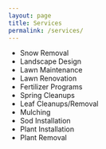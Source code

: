 ```yaml
---
layout: page
title: Services
permalink: /services/
---
```


* Snow Removal
* Landscape Design
* Lawn Maintenance
* Lawn Renovation
* Fertilizer Programs
* Spring Cleanups
* Leaf Cleanups/Removal
* Mulching
* Sod Installation
* Plant Installation
* Plant Removal
